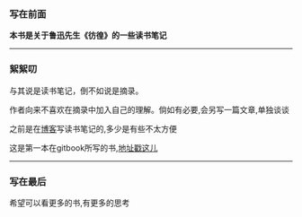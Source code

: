 ### 写在前面

**本书是关于鲁迅先生《彷徨》的一些读书笔记**

************************************
### 絮絮叨

与其说是读书笔记，倒不如说是摘录。

作者向来不喜欢在摘录中加入自己的理解。倘如有必要,会另写一篇文章,单独谈谈

之前是在[博客](http://www.sail.name/)写读书笔记的,多少是有些不太方便

这是第一本在gitbook所写的书,[地址戳这儿](https://www.gitbook.com/book/iamsail/panghuang/details)

**************************************

### 写在最后

希望可以看更多的书,有更多的思考

